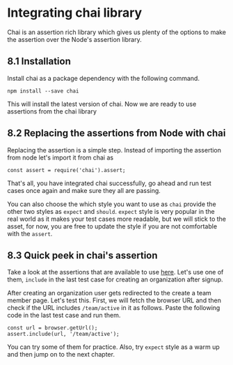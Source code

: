 # Integrating chai library

Chai is an assertion rich library which gives us plenty of the options to make the assertion over the Node's assertion library.

## 8.1 Installation

Install chai as a package dependency with the following command.

```
npm install --save chai
```

This will install the latest version of chai. Now we are ready to use assertions from the chai library

## 8.2 Replacing the assertions from Node with chai

Replacing the assertion is a simple step. Instead of importing the assertion from node let's import it from chai as

```
const assert = require('chai').assert;
```

That's all, you have integrated chai successfully, go ahead and run test cases once again and make sure they all are passing.

You can also choose the which style you want to use as `chai` provide the other two styles as `expect` and `should`. `expect` style is very popular in the real world as it makes your test cases more readable, but we will stick to the asset, for now, you are free to update the style if you are not comfortable with the `assert`.

## 8.3 Quick peek in chai's assertion

Take a look at the assertions that are available to use [here](https://www.chaijs.com/api/assert/). Let's use one of them, `include` in the last test case for creating an organization after signup.

After creating an organization user gets redirected to the create a team member page. Let's test this. First, we will fetch the browser URL and then check if the URL includes `/team/active` in it as follows. Paste the following code in the last test case and run them.

```
const url = browser.getUrl();
assert.include(url, '/team/active');
```

You can try some of them for practice. Also, try `expect` style as a warm up and then jump on to the next chapter.
